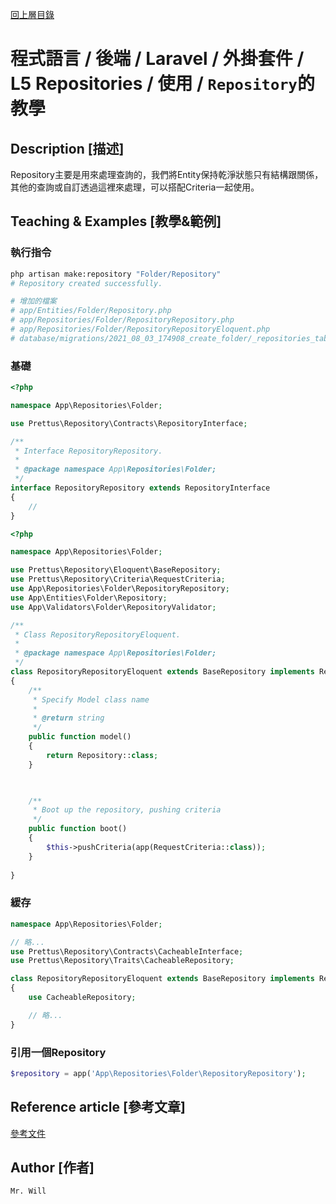 [回上層目錄](../README.md)

# 程式語言 / 後端 / Laravel / 外掛套件 / L5 Repositories / 使用 / `Repository`的教學

## **Description [描述]**
Repository主要是用來處理查詢的，我們將Entity保持乾淨狀態只有結構跟關係，其他的查詢或自訂透過這裡來處理，可以搭配Criteria一起使用。

## **Teaching & Examples [教學&範例]**

### 執行指令
```bash
php artisan make:repository "Folder/Repository"
# Repository created successfully.

# 增加的檔案
# app/Entities/Folder/Repository.php
# app/Repositories/Folder/RepositoryRepository.php
# app/Repositories/Folder/RepositoryRepositoryEloquent.php
# database/migrations/2021_08_03_174908_create_folder/_repositories_table.php
```

### 基礎
```php
<?php

namespace App\Repositories\Folder;

use Prettus\Repository\Contracts\RepositoryInterface;

/**
 * Interface RepositoryRepository.
 *
 * @package namespace App\Repositories\Folder;
 */
interface RepositoryRepository extends RepositoryInterface
{
    //
}
```

```php
<?php

namespace App\Repositories\Folder;

use Prettus\Repository\Eloquent\BaseRepository;
use Prettus\Repository\Criteria\RequestCriteria;
use App\Repositories\Folder\RepositoryRepository;
use App\Entities\Folder\Repository;
use App\Validators\Folder\RepositoryValidator;

/**
 * Class RepositoryRepositoryEloquent.
 *
 * @package namespace App\Repositories\Folder;
 */
class RepositoryRepositoryEloquent extends BaseRepository implements RepositoryRepository
{
    /**
     * Specify Model class name
     *
     * @return string
     */
    public function model()
    {
        return Repository::class;
    }

    

    /**
     * Boot up the repository, pushing criteria
     */
    public function boot()
    {
        $this->pushCriteria(app(RequestCriteria::class));
    }
    
}
```

### 緩存
```php
namespace App\Repositories\Folder;

// 略...
use Prettus\Repository\Contracts\CacheableInterface;
use Prettus\Repository\Traits\CacheableRepository;

class RepositoryRepositoryEloquent extends BaseRepository implements RepositoryRepository
{
    use CacheableRepository;

    // 略...
}
```

### 引用一個Repository
```php
$repository = app('App\Repositories\Folder\RepositoryRepository');
```

## **Reference article [參考文章]**
[參考文件](https://www.jianshu.com/p/d640a61d8631)

## **Author [作者]**
`Mr. Will`
